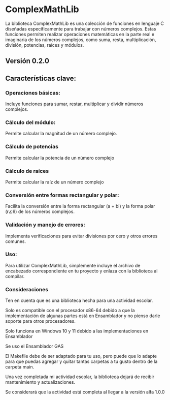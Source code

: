 # ComplexMathLib
 La biblioteca ComplexMathLib es una colección de funciones en lenguaje C diseñadas específicamente para trabajar con números complejos. Estas funciones permiten realizar operaciones matemáticas en la parte real e imaginaria de los números complejos, como suma, resta, multiplicación, división, potencias, raíces y módulos.

## Versión 0.2.0

## Características clave:

### Operaciones básicas:
Incluye funciones para sumar, restar, multiplicar y dividir números complejos.

### Cálculo del módulo:
Permite calcular la magnitud de un número complejo.

### Cálculo de potencias
Permite calcular la potencia de un número complejo

### Cálculo de raíces
Permite calcular la raíz de un número complejo

### Conversión entre formas rectangular y polar:
Facilita la conversión entre la forma rectangular (a + bi) y la forma polar (r∠θ) de los números complejos.

### Validación y manejo de errores:
Implementa verificaciones para evitar divisiones por cero y otros errores comunes.

### Uso:
Para utilizar ComplexMathLib, simplemente incluye el archivo de encabezado correspondiente en tu proyecto y enlaza con la biblioteca al compilar. 

### Consideraciones
Ten en cuenta que es una biblioteca hecha para una actividad escolar.

Solo es compatible con el procesador x86-64 debido a que la implementación de algunas partes está en Ensamblador y no pienso darle soporte para otros procesadores.

Solo funciona en Windows 10 y 11 debido a las implementaciones en Ensamblador

Se uso el Ensamblador GAS

El Makefile debe de ser adaptado para tu uso, pero puede que lo adapte para que puedas agregar y quitar tantas carpetas a tu gusto dentro de la carpeta main.

Una vez completada mi actividad escolar, la biblioteca dejará de recibir mantenimiento y actualizaciones.

Se considerará que la actividad está completa al llegar a la versión alfa 1.0.0
